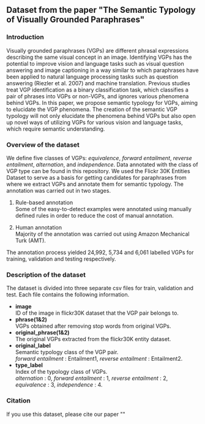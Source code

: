 Dataset from the paper "The Semantic Typology of Visually Grounded Paraphrases" 
------

### Introduction

Visually grounded paraphrases (VGPs) are different phrasal expressions describing the same visual concept in an image. Identifying VGPs has the potential to improve vision and language tasks such as visual question answering and image captioning in a way similar to which paraphrases have been applied to natural language processing tasks such as question answering (Riezler et al. 2007) and machine translation. Previous studies treat VGP identification as a binary classification task, which classifies a pair of phrases into VGPs or non-VGPs, and ignores various phenomena behind VGPs. In this paper, we propose semantic typology for VGPs, aiming to elucidate the VGP phenomena. The creation of the semantic VGP typology will not only elucidate the phenomena behind VGPs but also open up novel ways of utilizing VGPs for various vision and language tasks, which require semantic understanding.  

### Overview of the dataset
We define five classes of VGPs: *equivalence*, *forward entailment*, *reverse entailment*, *alternation*, and *independence*. Data annotated with the class of VGP type can be found in this repository. We used the Flickr 30K Entities Dataset to serve as a basis for getting candidates for paraphrases from where we extract VGPs and annotate them for semantic typology. The annotation was carried out in two stages. 

1. Rule-based annotation  
Some of the easy-to-detect examples were annotated using manually defined rules in order to reduce the cost of manual annotation.

2. Human annotation  
Majority of the annotation was carried out using Amazon Mechanical Turk (AMT).
 
The annotation process yielded 24,992, 5,734 and 6,061 labelled VGPs for training, validation and testing respectively.

### Description of the dataset
The dataset is  divided into three separate csv files for train, validation and test. Each file contains the following information. 
* **image**  
ID of the image in flickr30K dataset that the VGP pair belongs to.
* **phrase(1&2)**  
VGPs obtained after removing stop words from original VGPs.
* **original_phrase(1&2)**  
The original VGPs extracted from the flickr30K entity dataset.
* **original_label**  
Semantic typology class of the VGP pair.  
*forward entailment* : Entailment1, *reverse entailment* : Entailment2.
* **type_label**  
Index of the typology class of VGPs.  
*alternation* : 0, *forward entailment* : 1, *reverse entailment* : 2, *equivalence* : 3, *independence* : 4.

### Citation
If you use this dataset, please cite our paper ""
